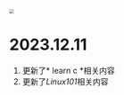 <img src="/home/zzp/Documents/Repo/zzp-blog/docs/2.jpg" style="zoom: 50%;" />

# 2023.12.11
1. 更新了* learn c *相关内容
2. 更新了*Linux101*相关内容
